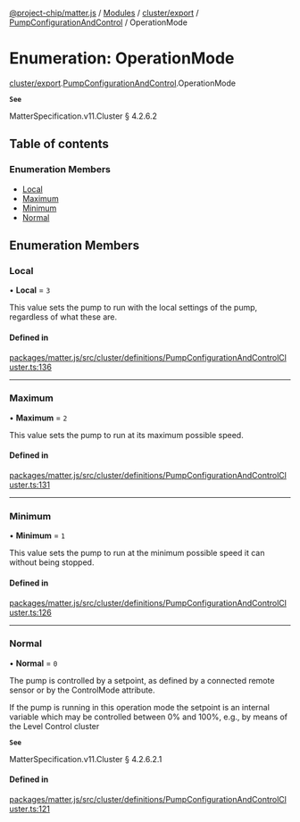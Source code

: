[@project-chip/matter.js](../README.md) / [Modules](../modules.md) / [cluster/export](../modules/cluster_export.md) / [PumpConfigurationAndControl](../modules/cluster_export.PumpConfigurationAndControl.md) / OperationMode

# Enumeration: OperationMode

[cluster/export](../modules/cluster_export.md).[PumpConfigurationAndControl](../modules/cluster_export.PumpConfigurationAndControl.md).OperationMode

**`See`**

MatterSpecification.v11.Cluster § 4.2.6.2

## Table of contents

### Enumeration Members

- [Local](cluster_export.PumpConfigurationAndControl.OperationMode.md#local)
- [Maximum](cluster_export.PumpConfigurationAndControl.OperationMode.md#maximum)
- [Minimum](cluster_export.PumpConfigurationAndControl.OperationMode.md#minimum)
- [Normal](cluster_export.PumpConfigurationAndControl.OperationMode.md#normal)

## Enumeration Members

### Local

• **Local** = ``3``

This value sets the pump to run with the local settings of the pump, regardless of what these are.

#### Defined in

[packages/matter.js/src/cluster/definitions/PumpConfigurationAndControlCluster.ts:136](https://github.com/project-chip/matter.js/blob/558e12c94a201592c28c7bc0743705360b3e5ca6/packages/matter.js/src/cluster/definitions/PumpConfigurationAndControlCluster.ts#L136)

___

### Maximum

• **Maximum** = ``2``

This value sets the pump to run at its maximum possible speed.

#### Defined in

[packages/matter.js/src/cluster/definitions/PumpConfigurationAndControlCluster.ts:131](https://github.com/project-chip/matter.js/blob/558e12c94a201592c28c7bc0743705360b3e5ca6/packages/matter.js/src/cluster/definitions/PumpConfigurationAndControlCluster.ts#L131)

___

### Minimum

• **Minimum** = ``1``

This value sets the pump to run at the minimum possible speed it can without being stopped.

#### Defined in

[packages/matter.js/src/cluster/definitions/PumpConfigurationAndControlCluster.ts:126](https://github.com/project-chip/matter.js/blob/558e12c94a201592c28c7bc0743705360b3e5ca6/packages/matter.js/src/cluster/definitions/PumpConfigurationAndControlCluster.ts#L126)

___

### Normal

• **Normal** = ``0``

The pump is controlled by a setpoint, as defined by a connected remote sensor or by the ControlMode
attribute.

If the pump is running in this operation mode the setpoint is an internal variable which may be controlled
between 0% and 100%, e.g., by means of the Level Control cluster

**`See`**

MatterSpecification.v11.Cluster § 4.2.6.2.1

#### Defined in

[packages/matter.js/src/cluster/definitions/PumpConfigurationAndControlCluster.ts:121](https://github.com/project-chip/matter.js/blob/558e12c94a201592c28c7bc0743705360b3e5ca6/packages/matter.js/src/cluster/definitions/PumpConfigurationAndControlCluster.ts#L121)
